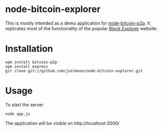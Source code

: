 # node-bitcoin-explorer

This is mostly intended as a demo application for
[node-bitcoin-p2p](https://github.com/justmoon/node-bitcoin-p2p/). It
replicates most of the functionality of the popular [Block
Explorer](http://blockexplorer.com/) website.

# Installation

    npm install bitcoin-p2p
    npm install express
    git clone git://github.com/justmoon/node-bitcoin-explorer.git

# Usage

To start the server

    node app.js

The application will be visible on http://localhost:3000/
